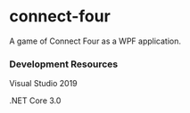 # connect-four
A game of Connect Four as a WPF application.

<h3> Development Resources </h3>
Visual Studio 2019


.NET Core 	3.0

